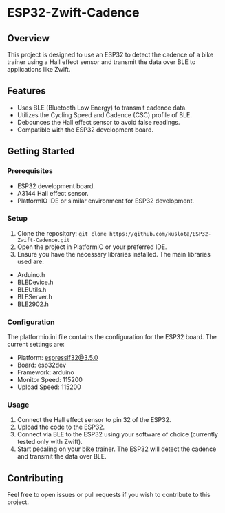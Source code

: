 # ESP32-Zwift-Cadence

## Overview

This project is designed to use an ESP32 to detect the cadence of a bike trainer using a Hall effect sensor and transmit the data over BLE to applications like Zwift.

## Features

- Uses BLE (Bluetooth Low Energy) to transmit cadence data.
- Utilizes the Cycling Speed and Cadence (CSC) profile of BLE.
- Debounces the Hall effect sensor to avoid false readings.
- Compatible with the ESP32 development board.

## Getting Started

### Prerequisites
- ESP32 development board.
- A3144 Hall effect sensor.
- PlatformIO IDE or similar environment for ESP32 development.

### Setup
1. Clone the repository: `git clone https://github.com/kuslota/ESP32-Zwift-Cadence.git`
2. Open the project in PlatformIO or your preferred IDE.
3. Ensure you have the necessary libraries installed. The main libraries used are:
- Arduino.h
- BLEDevice.h
- BLEUtils.h
- BLEServer.h
- BLE2902.h

### Configuration
The platformio.ini file contains the configuration for the ESP32 board. The current settings are:

- Platform: espressif32@3.5.0
- Board: esp32dev
- Framework: arduino
- Monitor Speed: 115200
- Upload Speed: 115200

### Usage
1. Connect the Hall effect sensor to pin 32 of the ESP32.
2. Upload the code to the ESP32.
3. Connect via BLE to the ESP32 using your software of choice (currently tested only with Zwift).
4. Start pedaling on your bike trainer. The ESP32 will detect the cadence and transmit the data over BLE.

## Contributing

Feel free to open issues or pull requests if you wish to contribute to this project.
